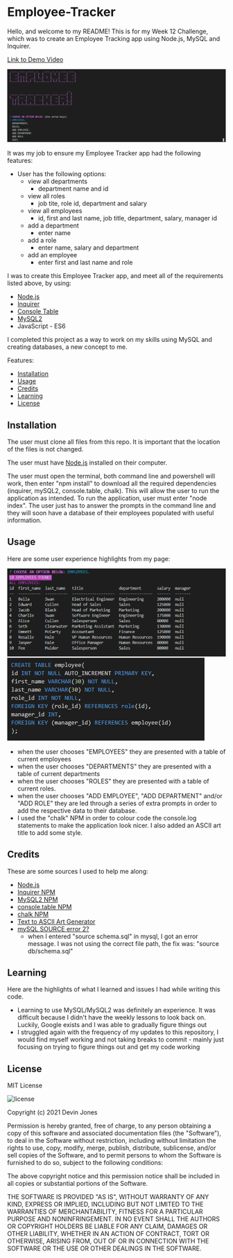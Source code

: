 # Employee-Tracker

Hello, and welcome to my README! This is for my Week 12 Challenge, which was to create an Employee Tracking app using Node.js, MySQL and Inquirer.

[Link to Demo Video](https://drive.google.com/file/d/1NySVZCfwThwg64IAbMGYlMVyQwkuU-Nn/view?usp=sharing)

![finished html](https://github.com/dvicj/Employee-Tracker/blob/main/images/home%20screen.PNG)


It was my job to ensure my Employee Tracker app had the following features:

- User has the following options: 
  - view all departments
    - department name and id 
  - view all roles
    - job tite, role id, department and salary 
  - view all employees
    - id, first and last name, job title, department, salary, manager id 
  - add a department
    - enter name
  - add a role
    - enter name, salary and department 
  - add an employee
    - enter first and last name and role

I was to create this Employee Tracker app, and meet all of the requirements listed above, by using:

- [Node.js](https://nodejs.org/en/)
- [Inquirer](https://www.npmjs.com/package/inquirer)
- [Console Table](https://www.npmjs.com/package/console.table)
- [MySQL2](https://www.npmjs.com/package/mysql2)
- JavaScript - ES6

I completed this project as a way to work on my skills using MySQL and creating databases, a new concept to me. 

Features:

* [Installation](#installation)
* [Usage](#usage)
* [Credits](#credits)
* [Learning](#learning)
* [License](#license)

## Installation

The user must clone all files from this repo. It is important that the location of the files is not changed. 

The user must have [Node.js](https://nodejs.org/en/download/) installed on their computer. 

The user must open the terminal, both command line and powershell will work, then enter "npm install" to download all the required dependencies (inquirer, mySQL2, console.table, chalk). This will allow the user to run the application as intended. To run the application, user must enter "node index". The user just has to answer the prompts in the command line and they will soon have a database of their employees populated with useful information. 

## Usage
Here are some user experience highlights from my page:

![employees](https://github.com/dvicj/Employee-Tracker/blob/main/images/employees.PNG)
![schema](https://github.com/dvicj/Employee-Tracker/blob/main/images/employee%20schema.PNG)

- when the user chooses "EMPLOYEES" they are presented with a table of current employees
- when the user chooses "DEPARTMENTS" they are presented with a table of current departments
- when the user chooses "ROLES" they are presented with a table of current roles.
- when the user chooses "ADD EMPLOYEE", "ADD DEPARTMENT" and/or "ADD ROLE" they are led through a series of extra prompts in order to add the respective data to their database. 
- I used the "chalk" NPM in order to colour code the console.log statements to make the application look nicer. I also added an ASCII art title to add some style. 

## Credits
These are some sources I used to help me along:

- [Node.js](https://nodejs.org/en/download/)
- [Inquirer NPM](https://www.npmjs.com/package/inquirer)
- [MySQL2 NPM](https://www.npmjs.com/package/mysql2)
- [console.table NPM](https://www.npmjs.com/package/console.table)
- [chalk NPM](https://www.npmjs.com/package/chalk)
- [Text to ASCII Art Generator](https://patorjk.com/software/taag/#p=display&f=Graffiti&t=Type%20Something%20)
- [mySQL SOURCE error 2?](https://stackoverflow.com/questions/14684063/mysql-source-error-2)
  - when I entered "source schema.sql" in mysql, I got an error message. I was not using the correct file path, the fix was: "source db/schema.sql"
  
## Learning
Here are the highlights of what I learned and issues I had while writing this code.

- Learning to use MySQL/MySQL2 was definitely an experience. It was difficult because I didn't have the weekly lessons to look back on. Luckily, Google exists and I was able to gradually figure things out
- I struggled again with the frequency of my updates to this repository, I would find myself working and not taking breaks to commit - mainly just focusing on trying to figure things out and get my code working

## License
MIT License

![license](https://img.shields.io/static/v1?label=license&message=MIT&color=blueviolet)

Copyright (c) 2021 Devin Jones

Permission is hereby granted, free of charge, to any person obtaining a copy of this software and associated documentation files (the "Software"), to deal in the Software without restriction, including without limitation the rights to use, copy, modify, merge, publish, distribute, sublicense, and/or sell copies of the Software, and to permit persons to whom the Software is furnished to do so, subject to the following conditions:

The above copyright notice and this permission notice shall be included in all copies or substantial portions of the Software.

THE SOFTWARE IS PROVIDED "AS IS", WITHOUT WARRANTY OF ANY KIND, EXPRESS OR IMPLIED, INCLUDING BUT NOT LIMITED TO THE WARRANTIES OF MERCHANTABILITY, FITNESS FOR A PARTICULAR PURPOSE AND NONINFRINGEMENT. IN NO EVENT SHALL THE AUTHORS OR COPYRIGHT HOLDERS BE LIABLE FOR ANY CLAIM, DAMAGES OR OTHER LIABILITY, WHETHER IN AN ACTION OF CONTRACT, TORT OR OTHERWISE, ARISING FROM, OUT OF OR IN CONNECTION WITH THE SOFTWARE OR THE USE OR OTHER DEALINGS IN THE SOFTWARE.









